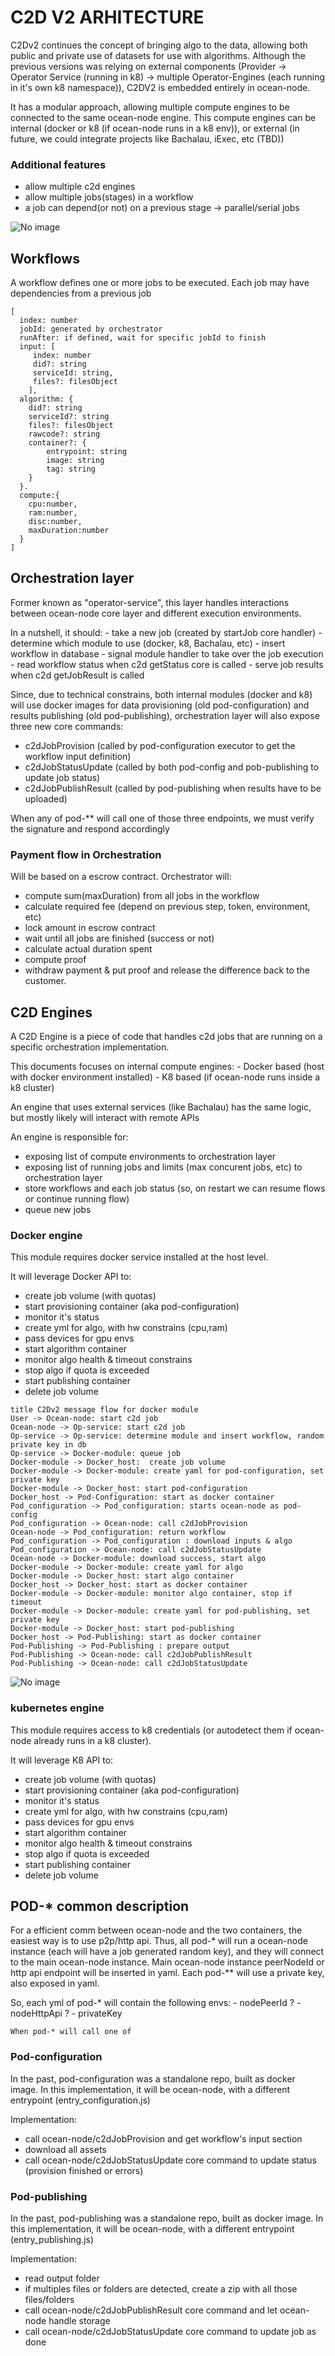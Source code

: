 # C2D  V2  ARHITECTURE

C2Dv2 continues the concept of bringing algo to the data, allowing both public and private use of datasets for use with algorithms.
Although the previous versions was relying on external components (Provider -> Operator Service (running in k8) -> multiple Operator-Engines (each running in it's own k8 namespace)), C2DV2 is embedded entirely in ocean-node.

It has a modular approach, allowing multiple compute engines to be connected to the same ocean-node engine.  This compute engines can be internal (docker or k8 (if ocean-node runs in a k8 env)), or external (in future, we could integrate projects like Bachalau, iExec, etc  (TBD))


### Additional features
 - allow multiple c2d engines
 - allow multiple jobs(stages) in a workflow
 - a job can depend(or not) on a previous stage -> parallel/serial jobs


![No image](imgs/c2dv2-modules.png "Arhitecture")

## Workflows
A workflow defines one or more jobs to be executed. Each job may have dependencies from a previous job

```
[
  index: number
  jobId: generated by orchestrator
  runAfter: if defined, wait for specific jobId to finish
  input: [
     index: number
     did?: string
     serviceId: string,
     files?: filesObject
    ],
  algorithm: {
    did?: string
    serviceId?: string
    files?: filesObject
    rawcode?: string
    container?: {
        entrypoint: string
        image: string
        tag: string
    }
  }.
  compute:{
    cpu:number,
    ram:number,
    disc:number,
    maxDuration:number
  }
]
```


## Orchestration layer

Former known as "operator-service", this layer handles interactions between ocean-node core layer and different execution environments.

In a nutshell, it should:
     - take a new job (created by startJob core handler)
     - determine which module to use (docker, k8, Bachalau, etc)
     - insert workflow in database
     - signal module handler to take over the job execution
     - read workflow status when c2d getStatus core is called
     - serve job results when c2d getJobResult is called
     
Since, due to technical constrains, both internal modules (docker and k8) will use docker images for data provisioning (old pod-configuration) and results publishing (old pod-publishing), orchestration layer will also expose three new core commands:
- c2dJobProvision (called by pod-configuration executor to get the workflow input definition)
- c2dJobStatusUpdate (called by both pod-config and pob-publishing to update job status)
- c2dJobPublishResult (called by pod-publishing when results have to be uploaded)

When any of pod-** will call one of those three endpoints, we must verify the signature and respond accordingly

### Payment flow in Orchestration
 Will be based on a escrow contract.
 Orchestrator will:
   - compute sum(maxDuration) from all jobs in the workflow
   - calculate required fee (depend on previous step, token, environment, etc)
   - lock amount in escrow contract
   - wait until all jobs are finished (success or not)
   - calculate actual duration spent
   - compute proof
   - withdraw payment & put proof and release the difference back to the customer.  


## C2D Engines 
A C2D Engine is a piece of code that handles c2d jobs that are running on a specific orchestration implementation.

This documents focuses on internal compute engines:
     - Docker based  (host with docker environment installed)
     - K8 based (if ocean-node runs inside a k8 cluster)

An engine that uses external services (like Bachalau) has the same logic, but mostly likely will interact with remote APIs

An engine is responsible for:
 - exposing list of compute environments to orchestration layer
 - exposing list of running jobs and limits (max concurent jobs, etc)  to orchestration layer
 - store workflows and each job status (so, on restart we can resume flows or continue running flow)
 - queue new jobs


### Docker engine
  This module requires docker service installed at the host level. 
  
  It will leverage Docker API to:
   - create job volume (with quotas)
   - start provisioning container (aka pod-configuration)
   - monitor it's status
   - create yml for algo, with hw constrains (cpu,ram)
   - pass devices for gpu envs
   - start algorithm container
   - monitor algo health & timeout constrains
   - stop algo if quota is exceeded
   - start publishing container
   - delete job volume 

```
title C2Dv2 message flow for docker module
User -> Ocean-node: start c2d job
Ocean-node -> Op-service: start c2d job
Op-service -> Op-service: determine module and insert workflow, random private key in db
Op-service -> Docker-module: queue job
Docker-module -> Docker_host:  create job volume
Docker-module -> Docker-module: create yaml for pod-configuration, set private key
Docker-module -> Docker_host: start pod-configuration
Docker_host -> Pod-Configuration: start as docker container
Pod_configuration -> Pod_configuration: starts ocean-node as pod-config
Pod_configuration -> Ocean-node: call c2dJobProvision
Ocean-node -> Pod_configuration: return workflow
Pod_configuration -> Pod_configuration : download inputs & algo
Pod_configuration -> Ocean-node: call c2dJobStatusUpdate
Ocean-node -> Docker-module: download success, start algo
Docker-module -> Docker-module: create yaml for algo
Docker-module -> Docker_host: start algo container
Docker_host -> Docker_host: start as docker container
Docker-module -> Docker-module: monitor algo container, stop if timeout
Docker-module -> Docker-module: create yaml for pod-publishing, set private key
Docker-module -> Docker_host: start pod-publishing
Docker_host -> Pod-Publishing: start as docker container
Pod-Publishing -> Pod-Publishing : prepare output
Pod-Publishing -> Ocean-node: call c2dJobPublishResult
Pod-Publishing -> Ocean-node: call c2dJobStatusUpdate

```

![No image](imgs/C2Dv2_message_flow_for_docker_module.png "Arhitecture")

### kubernetes engine
  This module requires access to k8 credentials (or autodetect them if ocean-node already runs in a k8 cluster). 
  
  It will leverage K8 API to:
   - create job volume (with quotas)
   - start provisioning container (aka pod-configuration)
   - monitor it's status
   - create yml for algo, with hw constrains (cpu,ram)
   - pass devices for gpu envs
   - start algorithm container
   - monitor algo health & timeout constrains
   - stop algo if quota is exceeded
   - start publishing container
   - delete job volume 


## POD-* common description

   For a efficient comm between ocean-node and the two containers, the easiest way is to use p2p/http api.
   Thus, all pod-* will run a ocean-node instance (each will have a job generated random key), and they will connect to the main ocean-node instance. Main ocean-node instance peerNodeId or http api endpoint will be inserted in yaml.
   Each pod-** will use a private key, also exposed in yaml.

   So, each yml of pod-* will contain the following envs:
    - nodePeerId ?
    - nodeHttpApi ?
    - privateKey

    When pod-* will call one of 

### Pod-configuration
 In the past, pod-configuration was a standalone repo, built as docker image.
 In this implementation, it will be ocean-node, with a different entrypoint (entry_configuration.js)

 Implementation:
  - call ocean-node/c2dJobProvision and get workflow's input section
  - download all assets
  - call ocean-node/c2dJobStatusUpdate core command to update status (provision finished or errors)

  
### Pod-publishing
 In the past, pod-publishing was a standalone repo, built as docker image.
 In this implementation, it will be ocean-node, with a different entrypoint (entry_publishing.js)

 Implementation:
  - read output folder
  - if multiples files or folders are detected, create a zip with all those files/folders
  - call ocean-node/c2dJobPublishResult core command and let ocean-node handle storage
  - call ocean-node/c2dJobStatusUpdate core command to update job as done

